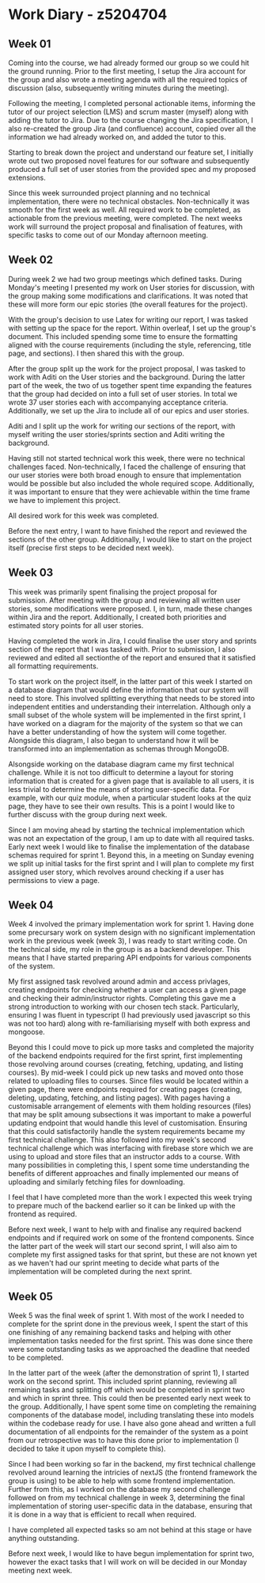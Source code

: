 # Work Diary - z5204704

## Week 01
Coming into the course, we had already formed our group so we could hit the ground running. Prior to the first meeting, I setup the Jira account for the group and also wrote a meeting agenda with all the required topics of discussion (also, subsequently writing minutes during the meeting).

Following the meeting, I completed personal actionable items, informing the tutor of our project selection (LMS) and scrum master (myself) along with adding the tutor to Jira. Due to the course changing the Jira specification, I also re-created the group Jira (and confluence) account, copied over all the information we had already worked on, and added the tutor to this.

Starting to break down the project and understand our feature set, I initially wrote out two proposed novel features for our software and subsequently produced a full set of user stories from the provided spec and my proposed extensions.

Since this week surrounded project planning and no technical implementation, there were no technical obstacles. Non-technically it was smooth for the first week as well. All required work to be completed, as actionable from the previous meeting, were completed. The next weeks work will surround the project proposal and finalisation of features, with specific tasks to come out of our Monday afternoon meeting.


## Week 02
During week 2 we had two group meetings which defined tasks. During Monday's meeting I presented my work on User stories for discussion, with the group making some modifications and clarifications. It was noted that these will more form our epic stories (the overall features for the project).

With the group's decision to use Latex for writing our report, I was tasked with setting up the space for the report. Within overleaf, I set up the group's document. This included spending some time to ensure the formatting aligned with the course requirements (including the style, referencing, title page, and sections). I then shared this with the group.

After the group split up the work for the project proposal, I was tasked to work with Aditi on the User stories and the background. During the latter part of the week, the two of us together spent time expanding the features that the group had decided on into a full set of user stories. In total we wrote 37 user stories each with accompanying acceptance criteria. Additionally, we set up the Jira to include all of our epics and user stories.

Aditi and I split up the work for writing our sections of the report, with myself writing the user stories/sprints section and Aditi writing the background.

Having still not started technical work this week, there were no technical challenges faced. Non-technically, I faced the challenge of ensuring that our user stories were both broad enough to ensure that implementation would be possible but also included the whole required scope. Additionally, it was important to ensure that they were achievable within the time frame we have to implement this project.

All desired work for this week was completed.

Before the next entry, I want to have finished the report and reviewed the sections of the other group. Additionally, I would like to start on the project itself (precise first steps to be decided next week).


## Week 03
This week was primarily spent finalising the project proposal for submission. After meeting with the group and reviewing all written user stories, some modifications were proposed. I, in turn, made these changes within Jira and the report. Additionally, I created both priorities and estimated story points for all user stories.

Having completed the work in Jira, I could finalise the user story and sprints section of the report that I was tasked with. Prior to submission, I also reviewed and edited all sectionthe of the report and ensured that it satisfied all formatting requirements.

To start work on the project itself, in the latter part of this week I started on a database diagram that would define the information that our system will need to store. This involved splitting everything that needs to be stored into independent entities and understanding their interrelation. Although only a small subset of the whole system will be implemented in the first sprint, I have worked on a diagram for the majority of the system so that we can have a better understanding of how the system will come together. Alongside this diagram, I also began to understand how it will be transformed into an implementation as schemas through MongoDB.

Alsongside working on the database diagram came my first technical challenge. While it is not too difficult to determine a layout for storing information that is created for a given page that is available to all users, it is less trivial to determine the means of storing user-specific data. For example, with our quiz module, when a particular student looks at the quiz page, they have to see their own results. This is a point I would like to further discuss with the group during next week.

Since I am moving ahead by starting the technical implementation which was not an expectation of the group, I am up to date with all required tasks. Early next week I would like to finalise the implementation of the database schemas required for sprint 1. Beyond this, in a meeting on Sunday evening we split up initial tasks for the first sprint and I will plan to complete my first assigned user story, which revolves around checking if a user has permissions to view a page.

## Week 04
Week 4 involved the primary implementation work for sprint 1. Having done some precursary work on system design with no significant implementation work in the previous week (week 3), I was ready to start writing code. On the technical side, my role in the group is as a backend developer. This means that I have started preparing API endpoints for various components of the system.

My first assigned task revolved around admin and access privlages, creating endpoints for checking whether a user can access a given page and checking their admin/instructor rights. Completing this gave me a strong introduction to working with our chosen tech stack. Particularly, ensuring I was fluent in typescript (I had previously used javascript so this was not too hard) along with re-familiarising myself with both express and mongoose.

Beyond this I could move to pick up more tasks and completed the majority of the backend endpoints required for the first sprint, first implementing those revolving around courses (creating, fetching, updating, and listing courses). By mid-week I could pick up new tasks and moved onto those related to uploading files to courses. Since files would be located within a given page, there were endpoints required for creating pages (creating, deleting, updating, fetching, and listing pages). With pages having a customisable arrangement of elements with them holding resources (files) that may be split amoung subsections it was important to make a powerful updating endpoint that would handle this level of customisation. Ensuring that this could satisfactorily handle the system requirements became my first technical challenge. This also followed into my week's second technical challenge which was interfacing with firebase store which we are using to upload and store files that an instructor adds to a course. With many possibilities in completing this, I spent some time understanding the benefits of different approaches and finally implemented our means of uploading and similarly fetching files for downloading.

I feel that I have completed more than the work I expected this week trying to prepare much of the backend earlier so it can be linked up with the frontend as required.

Before next week, I want to help with and finalise any required backend endpoints and if required work on some of the frontend components. Since the latter part of the week will start our second sprint, I will also aim to complete my first assigned tasks for that sprint, but these are not known yet as we haven't had our sprint meeting to decide what parts of the implementation will be completed during the next sprint.

## Week 05
Week 5 was the final week of sprint 1. With most of the work I needed to complete for the sprint done in the previous week, I spent the start of this one finishing of any remaining backend tasks and helping with other implementation tasks needed for the first sprint. This was done since there were some outstanding tasks as we approached the deadline that needed to be completed.

In the latter part of the week (after the demonstration of sprint 1), I started work on the second sprint. This included sprint planning, reviewing all remaining tasks and splitting off which would be completed in sprint two and which in sprint three. This could then be presented early next week to the group. Additionally, I have spent some time on completing the remaining components of the database model, including translating these into models within the codebase ready for use. I have also gone ahead and written a full documentation of all endpoints for the remainder of the system as a point from our retrospective was to have this done prior to implementation (I decided to take it upon myself to complete this).

Since I had been working so far in the backend, my first technical challenge revolved around learning the intricies of nextJS (the frontend framework the group is using) to be able to help with some frontend implementation. Further from this, as I worked on the database my second challenge followed on from my technical challenge in week 3, determining the final implementation of storing user-specific data in the database, ensuring that it is done in a way that is efficient to recall when required.

I have completed all expected tasks so am not behind at this stage or have anything outstanding.

Before next week, I would like to have begun implementation for sprint two, however the exact tasks that I will work on will be decided in our Monday meeting next week.